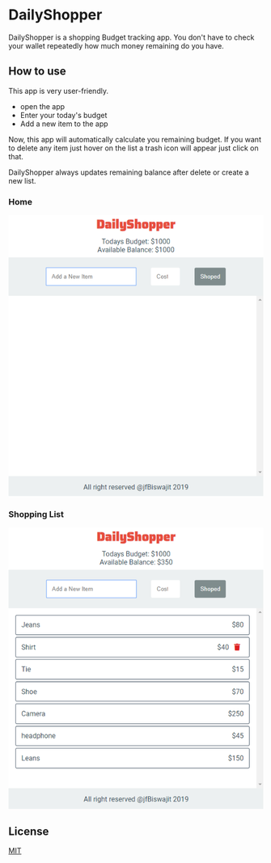 # DailyShopper

DailyShopper is a shopping Budget tracking app. You don't have to check your wallet repeatedly how much money remaining do you have.

## How to use

This app is very user-friendly.

- open the app
- Enter your today's budget
- Add a new item to the app

Now, this app will automatically calculate you remaining budget. If you want to delete any item just hover on the list a trash icon will appear just click on that.

DailyShopper always updates remaining balance after delete or create a new list.

### Home

![Index](asset/Screenshort/home.png?raw=true 'Title')

### Shopping List

![Shoping List](asset/Screenshort/shop_list.png?raw=true 'Title')

## License

[MIT](https://choosealicense.com/licenses/mit/)
